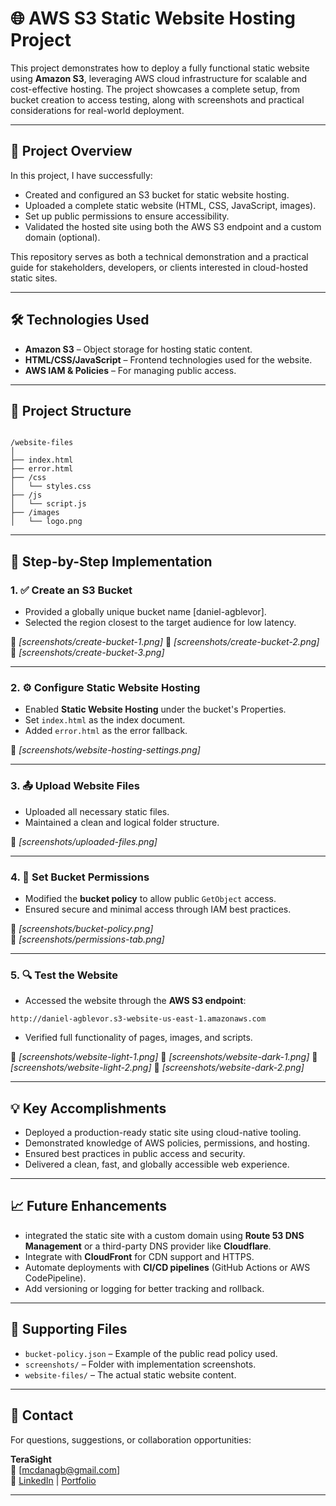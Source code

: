 # 🌐 AWS S3 Static Website Hosting Project

This project demonstrates how to deploy a fully functional static website using **Amazon S3**, leveraging AWS cloud infrastructure for scalable and cost-effective hosting. The project showcases a complete setup, from bucket creation to access testing, along with screenshots and practical considerations for real-world deployment.

---

## 🚀 Project Overview

In this project, I have successfully:
- Created and configured an S3 bucket for static website hosting.
- Uploaded a complete static website (HTML, CSS, JavaScript, images).
- Set up public permissions to ensure accessibility.
- Validated the hosted site using both the AWS S3 endpoint and a custom domain (optional).

This repository serves as both a technical demonstration and a practical guide for stakeholders, developers, or clients interested in cloud-hosted static sites.

---

## 🛠️ Technologies Used

- **Amazon S3** – Object storage for hosting static content.
- **HTML/CSS/JavaScript** – Frontend technologies used for the website.
- **AWS IAM & Policies** – For managing public access.

---

## 📁 Project Structure

```

/website-files
│
├── index.html
├── error.html
├── /css
│   └── styles.css
├── /js
│   └── script.js
├── /images
│   └── logo.png

```

---

## 📝 Step-by-Step Implementation

### 1. ✅ Create an S3 Bucket
- Provided a globally unique bucket name [daniel-agblevor].
- Selected the region closest to the target audience for low latency.

📸 *[screenshots/create-bucket-1.png]*
📸 *[screenshots/create-bucket-2.png]*
📸 *[screenshots/create-bucket-3.png]*

---

### 2. ⚙️ Configure Static Website Hosting
- Enabled **Static Website Hosting** under the bucket's Properties.
- Set `index.html` as the index document.
- Added `error.html` as the error fallback.

📸 *[screenshots/website-hosting-settings.png]*

---

### 3. 📤 Upload Website Files
- Uploaded all necessary static files.
- Maintained a clean and logical folder structure.

📸 *[screenshots/uploaded-files.png]*

---

### 4. 🔐 Set Bucket Permissions
- Modified the **bucket policy** to allow public `GetObject` access.
- Ensured secure and minimal access through IAM best practices.

📄 *[screenshots/bucket-policy.png]*  
📸 *[screenshots/permissions-tab.png]*

---

### 5. 🔍 Test the Website
- Accessed the website through the **AWS S3 endpoint**:
```
http://daniel-agblevor.s3-website-us-east-1.amazonaws.com

```
- Verified full functionality of pages, images, and scripts.

📸 *[screenshots/website-light-1.png]*
📸 *[screenshots/website-dark-1.png]*
📸 *[screenshots/website-light-2.png]*
📸 *[screenshots/website-dark-2.png]*

---

## 💡 Key Accomplishments

- Deployed a production-ready static site using cloud-native tooling.
- Demonstrated knowledge of AWS policies, permissions, and hosting.
- Ensured best practices in public access and security.
- Delivered a clean, fast, and globally accessible web experience.

---

## 📈 Future Enhancements

- integrated the static site with a custom domain using **Route 53 DNS Management** or a third-party DNS provider like **Cloudflare**.
- Integrate with **CloudFront** for CDN support and HTTPS.
- Automate deployments with **CI/CD pipelines** (GitHub Actions or AWS CodePipeline).
- Add versioning or logging for better tracking and rollback.

---

## 📎 Supporting Files

- `bucket-policy.json` – Example of the public read policy used.
- `screenshots/` – Folder with implementation screenshots.
- `website-files/` – The actual static website content.

---

## 🤝 Contact

For questions, suggestions, or collaboration opportunities:

**TeraSight**  
📧 [mcdanagb@gmail.com]  
🔗 [LinkedIn](https://www.linkedin.com/in/daniel-agblevor/) | [Portfolio](http://daniel-agblevor.s3-website-us-east-1.amazonaws.com)

---